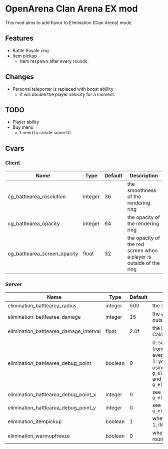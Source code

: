 # OpenArena Clan Arena EX mod
This mod aims to add flavor to Elimination (Clan Arena) mode.
## Features
- Battle Royale ring
- Item pickup
  - Item respawn after every rounds.

## Changes
- Personal teleporter is replaced with boost abillity
  - it will double the player velocity for a moment.
## TODO
- Player ability
- Buy menu
  - I need to create some UI.

## Cvars
### Client
| Name | Type | Default | Description | 
| ----- | ----- | ----- | ----- |
| cg_battlearea_resolution | integer | 36 | the smoothness of the rendering ring |
| cg_battlearea_opacity | integer | 64 | the opacity of the rendering ring |
| cg_battlearea_screen_opacity | float | 32 | the opacity of the red screen when a player is outside of the ring |
### Server
| Name | Type | Default | Description | 
| ----- | ----- | ----- | ----- |
| elimination_battlearea_radius | integer | 500 | the starting radius of the ring |
| elimination_battlearea_damage | integer | 15 | the amount of damage which the players outside of the ring will take |
| elimination_battlearea_damage_interval | float | 2.0f | the interval of the ring damage. Calculated in seconds |
| elimination_battlearea_debug_point | boolean | 0 | 0: server will choose a random ring point from `info_BR_battlearea` map entities on every round. <br> 1: you can choose the arbitary ring point using `g_elimination_battlearea_debug_point_x` and `g_elimination_battlearea_debug_point_y` |
| elimination_battlearea_debug_point_x | integer | 0 | see `g_elimination_battlearea_debug_point` |
| elimination_battlearea_debug_point_y | integer | 0 | see `g_elimination_battlearea_debug_point` |
| elimination_itempickup | boolean | 1 | whether to enable items on map. if set to 1, items will respawn on every round. |
| elimination_warmupfreeze | boolean | 0 | whether to force players to freeze until a round starts |

